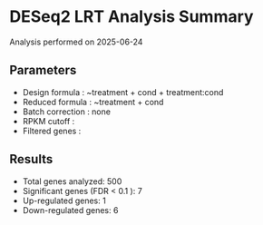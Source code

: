 # DESeq2 LRT Analysis Summary

Analysis performed on 2025-06-24

## Parameters

* Design formula : ~treatment + cond + treatment:cond
* Reduced formula : ~treatment + cond
* Batch correction : none
* RPKM cutoff : 
* Filtered genes : 

## Results

* Total genes analyzed: 500
* Significant genes (FDR < 0.1 ): 7
* Up-regulated genes: 1
* Down-regulated genes: 6

